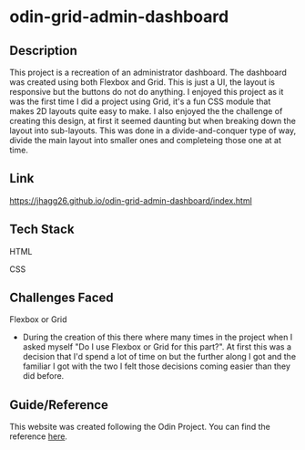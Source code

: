# odin-grid-admin-dashboard

## Description
This project is a recreation of an administrator dashboard. The dashboard was created using both Flexbox and Grid. This is just a UI, the layout is responsive but the buttons do not do anything. I enjoyed this project as it was the first time I did a project using Grid, it's a fun CSS module that makes 2D layouts quite easy to make. I also enjoyed the the challenge of creating this design, at first it seemed daunting but when breaking down the layout into sub-layouts. This was done in a divide-and-conquer type of way, divide the main layout into smaller ones and completeing those one at at time.

## Link
https://jhagg26.github.io/odin-grid-admin-dashboard/index.html

## Tech Stack
HTML

CSS

## Challenges Faced
Flexbox or Grid
  * During the creation of this there where many times in the project when I asked myself "Do I use Flexbox or Grid for this part?". At first this was a decision that I'd spend a lot of time on but the further along I got and the familiar I got with the two I felt those decisions coming easier than they did before.

## Guide/Reference
This website was created following the Odin Project.
You can find the reference [here](https://www.theodinproject.com/lessons/node-path-intermediate-html-and-css-admin-dashboard).

